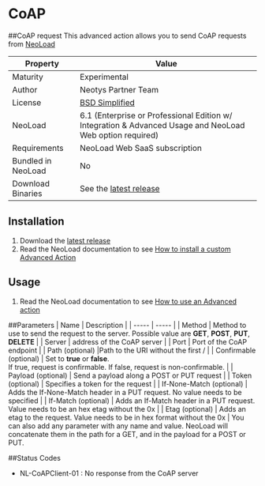 # CoAP

##CoAP request
This advanced action allows you to send CoAP requests from [NeoLoad](https://www.neotys.com/neoload/overview)

| Property | Value |
| -----| -------------- |
| Maturity | Experimental |
| Author   | Neotys Partner Team |
| License  | [BSD Simplified](https://www.neotys.com/documents/legal/bsd-neotys.txt) |
| NeoLoad  | 6.1 (Enterprise or Professional Edition w/ Integration & Advanced Usage and NeoLoad Web option required)|
| Requirements | NeoLoad Web SaaS subscription |
| Bundled in NeoLoad | No
| Download Binaries | See the [latest release](https://github.com/ttheol/CoAP/releases/latest)

## Installation

1. Download the [latest release](https://github.com/ttheol/CoAP/releases/latest)
1. Read the NeoLoad documentation to see [How to install a custom Advanced Action](https://www.neotys.com/documents/doc/neoload/latest/en/html/#25928.htm)

## Usage

1. Read the NeoLoad documentation to see [How to use an Advanced action](https://www.neotys.com/documents/doc/neoload/latest/en/html/#25929.htm)

##Parameters
| Name             | Description |
| -----            | ----- |
| Method | Method to use to send the request to the server. Possible value are **GET**, **POST**, **PUT**, **DELETE** |
| Server | address of the CoAP server |
| Port | Port of the CoAP endpoint |
| Path (optional) |Path to the URI without the first / |
| Confirmable (optional) | Set to **true** or **false**. <br> If true, request is confirmable. If false, request is non-confirmable. |
| Payload (optional) | Send a payload along a POST or PUT request |
| Token (optional) | Specifies a token for the request |
| If-None-Match (optional) | Adds the If-None-Match header in a PUT request. No value needs to be specified |
| If-Match (optional) | Adds an If-Match header in a PUT request. Value needs to be an hex etag without the 0x |
| Etag (optional) | Adds an etag to the request. Value needs to be in hex format without the 0x |
 You can also add any parameter with any name and value. NeoLoad will concatenate them in the path for a GET, and in the payload for a POST or PUT.

##Status Codes
* NL-CoAPClient-01 : No response from the CoAP server
